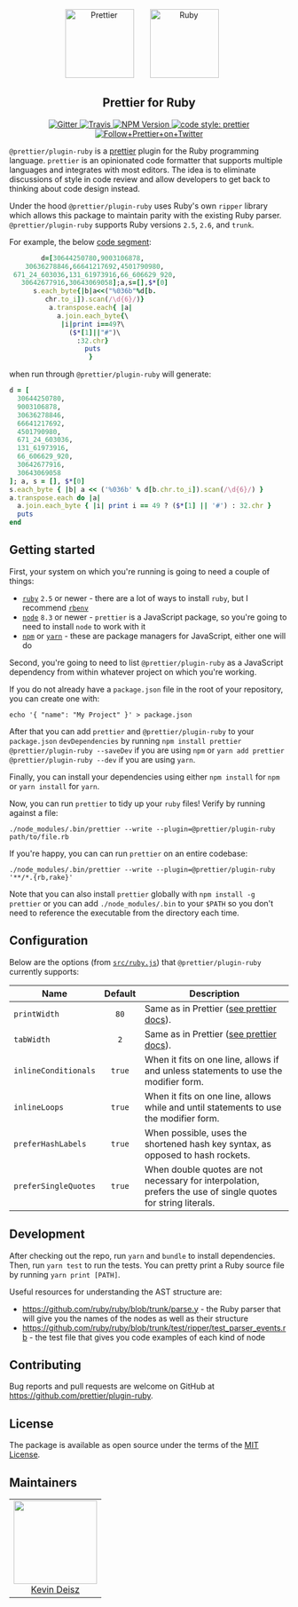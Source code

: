 <div align="center">
  <img alt="Prettier" height="124px" src="https://cdn.rawgit.com/prettier/prettier-logo/master/images/prettier-icon-light.svg">
  <img alt="Ruby" height="124px" vspace="" hspace="25" src="https://www.ruby-lang.org/images/header-ruby-logo@2x.png">
</div>

<h2 align="center">Prettier for Ruby</h2>

<p align="center">
  <a href="https://gitter.im/jlongster/prettier">
    <img alt="Gitter" src="https://img.shields.io/gitter/room/jlongster/prettier.svg?style=flat-square">
  </a>
  <a href="https://travis-ci.org/prettier/plugin-ruby">
    <img alt="Travis" src="https://img.shields.io/travis/prettier/plugin-ruby/master.svg?style=flat-square">
  </a>
  <a href="https://www.npmjs.com/package/@prettier/plugin-ruby">
    <img alt="NPM Version" src="https://img.shields.io/npm/v/@prettier/plugin-ruby.svg?style=flat-square">
  </a>
  <a href="#badge">
    <img alt="code style: prettier" src="https://img.shields.io/badge/code_style-prettier-ff69b4.svg?style=flat-square">
  </a>
  <a href="https://twitter.com/PrettierCode">
    <img alt="Follow+Prettier+on+Twitter" src="https://img.shields.io/twitter/follow/prettiercode.svg?label=follow+prettier&style=flat-square">
  </a>
</p>

`@prettier/plugin-ruby` is a [prettier](https://prettier.io/) plugin for the Ruby programming language. `prettier` is an opinionated code formatter that supports multiple languages and integrates with most editors. The idea is to eliminate discussions of style in code review and allow developers to get back to thinking about code design instead.

Under the hood `@prettier/plugin-ruby` uses Ruby's own `ripper` library which allows this package to maintain parity with the existing Ruby parser. `@prettier/plugin-ruby` supports Ruby versions `2.5`, `2.6`, and `trunk`.

For example, the below [code segment](http://www.rubyinside.com/advent2006/4-ruby-obfuscation.html):

```ruby
        d=[30644250780,9003106878,
    30636278846,66641217692,4501790980,
 671_24_603036,131_61973916,66_606629_920,
   30642677916,30643069058];a,s=[],$*[0]
      s.each_byte{|b|a<<("%036b"%d[b.
         chr.to_i]).scan(/\d{6}/)}
          a.transpose.each{ |a|
            a.join.each_byte{\
             |i|print i==49?\
               ($*[1]||"#")\
                 :32.chr}
                   puts
                    }
```

when run through `@prettier/plugin-ruby` will generate:

```ruby
d = [
  30644250780,
  9003106878,
  30636278846,
  66641217692,
  4501790980,
  671_24_603036,
  131_61973916,
  66_606629_920,
  30642677916,
  30643069058
]; a, s = [], $*[0]
s.each_byte { |b| a << ('%036b' % d[b.chr.to_i]).scan(/\d{6}/) }
a.transpose.each do |a|
  a.join.each_byte { |i| print i == 49 ? ($*[1] || '#') : 32.chr }
  puts
end
```

## Getting started

First, your system on which you're running is going to need a couple of things:

* [`ruby`](https://www.ruby-lang.org/en/documentation/installation/) `2.5` or newer - there are a lot of ways to install `ruby`, but I recommend [`rbenv`](https://github.com/rbenv/rbenv)
* [`node`](https://nodejs.org/en/download/) `8.3` or newer - `prettier` is a JavaScript package, so you're going to need to install `node` to work with it
* [`npm`](https://www.npmjs.com/get-npm) or [`yarn`](https://yarnpkg.com/en/docs/getting-started) - these are package managers for JavaScript, either one will do

Second, you're going to need to list `@prettier/plugin-ruby` as a JavaScript dependency from within whatever project on which you're working.

If you do not already have a `package.json` file in the root of your repository, you can create one with:

```
echo '{ "name": "My Project" }' > package.json
```

After that you can add `prettier` and `@prettier/plugin-ruby` to your `package.json` `devDependencies` by running `npm install prettier @prettier/plugin-ruby --saveDev` if you are using `npm` or `yarn add prettier @prettier/plugin-ruby --dev` if you are using `yarn`.

Finally, you can install your dependencies using either `npm install` for `npm` or `yarn install` for `yarn`.

Now, you can run `prettier` to tidy up your `ruby` files! Verify by running against a file:

```
./node_modules/.bin/prettier --write --plugin=@prettier/plugin-ruby path/to/file.rb
```

If you're happy, you can can run `prettier` on an entire codebase:

```
./node_modules/.bin/prettier --write --plugin=@prettier/plugin-ruby '**/*.{rb,rake}'
```

Note that you can also install `prettier` globally with `npm install -g prettier` or you can add `./node_modules/.bin` to your `$PATH` so you don't need to reference the executable from the directory each time.

## Configuration

Below are the options (from [`src/ruby.js`](src/ruby.js)) that `@prettier/plugin-ruby` currently supports:

| Name | Default | Description |
|------|:-------:|-------------|
| `printWidth` | `80` | Same as in Prettier ([see prettier docs](https://prettier.io/docs/en/options.html#print-width)). |
| `tabWidth` | `2` | Same as in Prettier ([see prettier docs](https://prettier.io/docs/en/options.html#tab-width)). |
| `inlineConditionals` | `true` | When it fits on one line, allows if and unless statements to use the modifier form. |
| `inlineLoops` | `true` | When it fits on one line, allows while and until statements to use the modifier form. |
| `preferHashLabels` | `true` | When possible, uses the shortened hash key syntax, as opposed to hash rockets. |
| `preferSingleQuotes` | `true` | When double quotes are not necessary for interpolation, prefers the use of single quotes for string literals. |

## Development

After checking out the repo, run `yarn` and `bundle` to install dependencies. Then, run `yarn test` to run the tests. You can pretty print a Ruby source file by running `yarn print [PATH]`.

Useful resources for understanding the AST structure are:

* https://github.com/ruby/ruby/blob/trunk/parse.y - the Ruby parser that will give you the names of the nodes as well as their structure
* https://github.com/ruby/ruby/blob/trunk/test/ripper/test_parser_events.rb - the test file that gives you code examples of each kind of node

## Contributing

Bug reports and pull requests are welcome on GitHub at https://github.com/prettier/plugin-ruby.

## License

The package is available as open source under the terms of the [MIT License](https://opensource.org/licenses/MIT).

## Maintainers

<table>
  <tbody>
    <tr>
      <td align="center">
        <a href="https://github.com/kddeisz">
          <img width="150" height="150" src="https://github.com/kddeisz.png?v=3&s=150">
          </br>
          Kevin Deisz
        </a>
      </td>
    </tr>
  <tbody>
</table>
